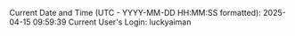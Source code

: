 Current Date and Time (UTC - YYYY-MM-DD HH:MM:SS formatted): 2025-04-15 09:59:39
Current User's Login: luckyaiman

